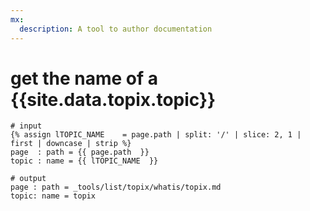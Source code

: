 ```yaml
---
mx:
  description: A tool to author documentation
---
```




# get the name of a {{site.data.topix.topic}}
```shell
# input
{% assign lTOPIC_NAME    = page.path | split: '/' | slice: 2, 1 | first | downcase | strip %}
page  : path = {{ page.path  }}
topic : name = {{ lTOPIC_NAME  }}

# output
page : path = _tools/list/topix/whatis/topix.md
topic: name = topix
```
